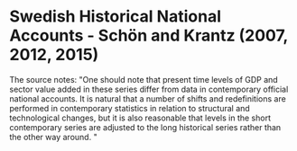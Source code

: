 # Swedish Historical National Accounts - Schön and Krantz (2007, 2012, 2015)

The source notes: "One should note that present time levels of GDP and sector value added in these series differ from data in contemporary official national accounts. It is natural that a number of shifts and redefinitions are performed in contemporary statistics in relation to structural and technological changes, but it is also reasonable that levels in the short contemporary series are adjusted to the long historical series rather than the other way around. "